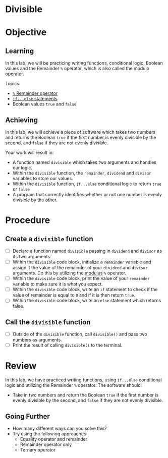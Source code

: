 # Divisible

# Objective

## Learning

In this lab, we will be practicing writing functions, conditional logic, Boolean values and the Remainder `%` operator, which is also called the modulo operator.

Topics

- [`%` Remainder operator](https://developer.mozilla.org/en-US/docs/Web/JavaScript/Reference/Operators/Remainder)
- [`if...else` statements](https://developer.mozilla.org/en-US/docs/Web/JavaScript/Reference/Statements/if...else)
- Boolean values `true` and `false`

## Achieving

In this lab, we will achieve a piece of software which takes two numbers and returns the Boolean `true` if the first number is evenly divisible by the second, and `false` if they are not evenly divisible. 

Your work will result in:

- A function named `divisible` which takes two arguments and handles our logic.
- Within the `divisible` function, the `remainder`, `dividend` and `divisor` variables to store our values.
- Within the `divisible` function,  `if...else` conditional logic to return `true` or `false`
- A program that correctly identifies whether or not one number is evenly divisible by the other.

# Procedure

## Create a `divisible` function

- [ ] Declare a function named `divisible` passing in `dividend` and `divisor` as its two arguments.
- [ ] Within the `divisible` code block, initialize a `remainder` variable and assign it the value of the remainder of your `dividend` and `divisor` arguments. Do this by utilizing the [modulus](https://developer.mozilla.org/en-US/docs/Web/JavaScript/Reference/Operators/Remainder) `%` operator.
- [ ] Within the `divisible` code block, print the value of your `remainder` variable to make sure it is what you expect.
- [ ] Within the `divisible` code block, write an `if` statement to check if the value of remainder is equal to `0` and if it is then return `true`.
- [ ] Within the `divisible` code block, write an `else` statement which returns false.

## Call the `divisible` function

- [ ] Outside of the `divisible` function, call `divisible()` and pass two numbers as arguments.
- [ ] Print the result of calling `divisible()` to the terminal.

# Review

In this lab, we have practiced writing functions, using `if...else` conditional logic and utilizing the Remainder `%` operator. The software should:

- Take in two numbers and return the Boolean `true` if the first number is evenly divisible by the second, and `false` if they are not evenly divisible. 
 

## Going Further

- How many different ways can you solve this?
- Try using the following approaches
  - Equality operator and remainder
  - Remainder operator only
  - Ternary operator
